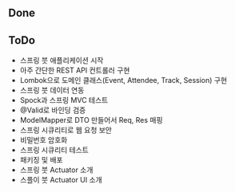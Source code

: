 ## Done

## ToDo
* 스프링 붓 애플리케이션 시작
* 아주 간단한 REST API 컨트롤러 구현
* Lombok으로 도메인 클래스(Event, Attendee, Track, Session) 구현
* 스프링 붓 데이터 연동
* Spock과 스프링 MVC 테스트
* @Valid로 바인딩 검증
* ModelMapper로 DTO 만들어서 Req, Res 매핑
* 스프링 시큐리티로 웹 요청 보안
* 비밀번호 암호화
* 스프링 시큐리티 테스트
* 패키징 및 배포
* 스프링 붓 Actuator 소개
* 스플이 붓 Actuator UI 소개
